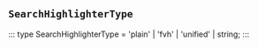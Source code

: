 ## `SearchHighlighterType`
:::
type SearchHighlighterType = 'plain' | 'fvh' | 'unified' | string;
:::
